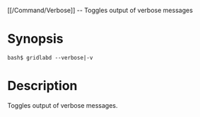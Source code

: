[[/Command/Verbose]] -- Toggles output of verbose messages

# Synopsis

~~~
bash$ gridlabd --verbose|-v                                            
~~~

# Description

Toggles output of verbose messages.

